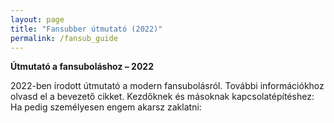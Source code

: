 ```yaml
---
layout: page
title: "Fansubber útmutató (2022)"
permalink: /fansub_guide
---
```

**Útmutató a fansuboláshoz – 2022**

2022-ben írodott útmutató a modern fansubolásról. További információkhoz olvasd el a bevezető cikket.
Kezdőknek és másoknak kapcsolatépítéshez:
Ha pedig személyesen engem akarsz zaklatni:
